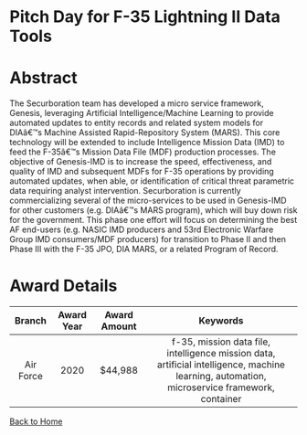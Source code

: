 
Pitch Day for F-35 Lightning II Data Tools
==========================================

# Abstract


The Securboration team has developed a micro service framework, Genesis, leveraging Artificial Intelligence/Machine Learning to provide automated updates to entity records and related system models for DIAâ€™s Machine Assisted Rapid-Repository System (MARS). This core technology will be extended to include Intelligence Mission Data (IMD) to feed the F-35â€™s Mission Data File (MDF) production processes. The objective of Genesis-IMD is to increase the speed, effectiveness, and quality of IMD and subsequent MDFs for F-35 operations by providing automated updates, when able, or identification of critical threat parametric data requiring analyst intervention. Securboration is currently commercializing several of the micro-services to be used in Genesis-IMD for other customers (e.g. DIAâ€™s MARS program), which will buy down risk for the government. This phase one effort will focus on determining the best AF end-users (e.g. NASIC IMD producers and 53rd Electronic Warfare Group IMD consumers/MDF producers) for transition to Phase II and then Phase III with the F-35 JPO, DIA MARS, or a related Program of Record.  

# Award Details

|Branch|Award Year|Award Amount|Keywords|
| :---: | :---: | :---: | :---: |
|Air Force|2020|$44,988|f-35, mission data file, intelligence mission data, artificial intelligence, machine learning, automation, microservice framework, container|
  
  


[Back to Home](https://github.com/chrischow/dod_sbir_awards/DJ/#1575)